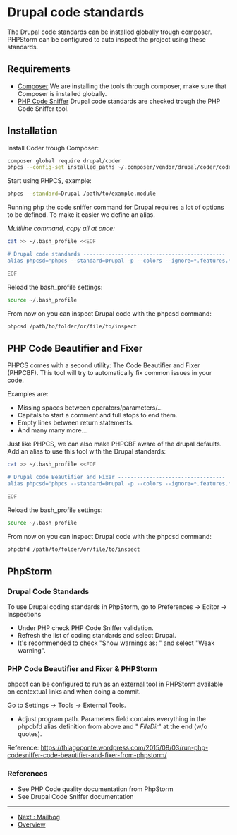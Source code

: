 # Drupal code standards

The Drupal code standards can be installed globally trough composer. PHPStorm 
can be configured to auto inspect the project using these standards.

## Requirements

* [Composer](PHP-Composer.md)
  We are installing the tools through composer, make sure that Composer is 
  installed globally.
* [PHP Code Sniffer](./PHP-Code-Sniffers.md#PHP-Code-Sniffer)
  Drupal code standards are checked trough the PHP Code Sniffer tool.

## Installation

Install Coder trough Composer:

```bash
composer global require drupal/coder
phpcs --config-set installed_paths ~/.composer/vendor/drupal/coder/coder_sniffer
```

Start using PHPCS, example:

```bash
phpcs --standard=Drupal /path/to/example.module
```
 
Running php the code sniffer command for Drupal requires a lot of options to be 
defined. To make it easier we define an alias.

_Multiline command, copy all at once:_

```bash
cat >> ~/.bash_profile <<EOF

# Drupal code standards ---------------------------------------------
alias phpcsd="phpcs --standard=Drupal -p --colors --ignore=*.features.*,*.field_group.inc,*.strongarm.inc,*.ds.inc,*.context.inc,*.views_default.inc,*.file_default_displays.inc,*.facetapi_defaults.inc,dist,node_modules,bower_components --extensions=php,module,inc,install,test,profile,theme,js,css,info,txt"

EOF
```

Reload the bash_profile settings:

```bash
source ~/.bash_profile
```

From now on you can inspect Drupal code with the phpcsd command:

```bash
phpcsd /path/to/folder/or/file/to/inspect
```

## PHP Code Beautifier and Fixer

PHPCS comes with a second utility: The Code Beautifier and Fixer (PHPCBF).
This tool will try to automatically fix common issues in your code.

Examples are:

* Missing spaces between operators/parameters/...
* Capitals to start a comment and full stops to end them.
* Empty lines between return statements.
* And many many more...

Just like PHPCS, we can also make PHPCBF aware of the drupal defaults. Add an 
alias to use this tool with the Drupal standards:

```bash
cat >> ~/.bash_profile <<EOF

# Drupal code Beautifier and Fixer ----------------------------------
alias phpcsd="phpcs --standard=Drupal -p --colors --ignore=*.features.*,*.field_group.inc,*.strongarm.inc,*.ds.inc,*.context.inc,*.views_default.inc,*.file_default_displays.inc,*.facetapi_defaults.inc,dist,node_modules,bower_components --extensions=php,module,inc,install,test,profile,theme,js,css,info,txt"

EOF
```
Reload the bash_profile settings:

```bash
source ~/.bash_profile
```

From now on you can inspect Drupal code with the phpcsd command:

```bash
phpcbfd /path/to/folder/or/file/to/inspect
```

## PhpStorm

### Drupal Code Standards

To use Drupal coding standards in PhpStorm, go to 
Preferences -> Editor -> Inspections 

* Under PHP check PHP Code Sniffer validation. 
* Refresh the list of coding standards and select Drupal. 
* It's recommended to check "Show warnings as: " and select "Weak warning".

### PHP Code Beautifier and Fixer  & PHPStorm

phpcbf can be configured to run as an external tool in PHPStorm available on 
contextual links and when doing a commit.

Go to Settings -> Tools -> External Tools.

* Adjust program path. Parameters field contains everything in the phpcbfd 
  alias definition from above and "  $FileDir$" at the end (w/o quotes).

Reference: https://thiagoponte.wordpress.com/2015/08/03/run-php-codesniffer-code-beautifier-and-fixer-from-phpstorm/

### References

* See PHP Code quality documentation from PhpStorm
* See Drupal Code Sniffer documentation

---
* [Next : Mailhog](./Mailhog.md)
* [Overview](../README.md)
